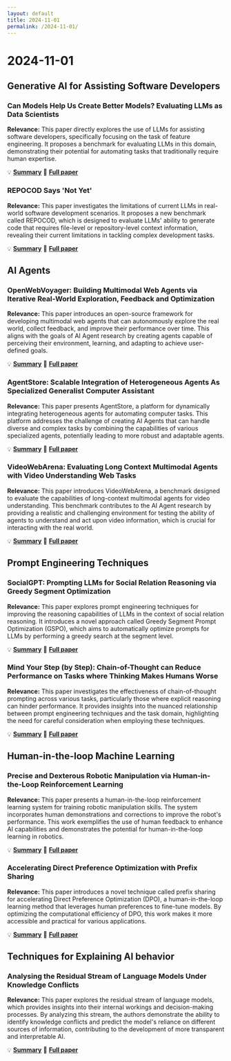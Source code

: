 ```yaml
---
layout: default
title: 2024-11-01
permalink: /2024-11-01/
---
```


# 2024-11-01

## Generative AI for Assisting Software Developers

### Can Models Help Us Create Better Models? Evaluating LLMs as Data Scientists

**Relevance:** This paper directly explores the use of LLMs for assisting software developers, specifically focusing on the task of feature engineering. It proposes a benchmark for evaluating LLMs in this domain, demonstrating their potential for automating tasks that traditionally require human expertise.

💡 **[Summary](2410.23331/)** 📄 **[Full paper](https://arxiv.org/pdf/2410.23331)**

### REPOCOD Says 'Not Yet'

**Relevance:** This paper investigates the limitations of current LLMs in real-world software development scenarios. It proposes a new benchmark called REPOCOD, which is designed to evaluate LLMs' ability to generate code that requires file-level or repository-level context information, revealing their current limitations in tackling complex development tasks.

💡 **[Summary](2410.21647/)** 📄 **[Full paper](https://arxiv.org/pdf/2410.21647)**

## AI Agents

### OpenWebVoyager: Building Multimodal Web Agents via Iterative Real-World Exploration, Feedback and Optimization

**Relevance:** This paper introduces an open-source framework for developing multimodal web agents that can autonomously explore the real world, collect feedback, and improve their performance over time. This aligns with the goals of AI Agent research by creating agents capable of perceiving their environment, learning, and adapting to achieve user-defined goals.

💡 **[Summary](2410.19609/)** 📄 **[Full paper](https://arxiv.org/pdf/2410.19609)**

### AgentStore: Scalable Integration of Heterogeneous Agents As Specialized Generalist Computer Assistant

**Relevance:** This paper presents AgentStore, a platform for dynamically integrating heterogeneous agents for automating computer tasks. This platform addresses the challenge of creating AI Agents that can handle diverse and complex tasks by combining the capabilities of various specialized agents, potentially leading to more robust and adaptable agents.

💡 **[Summary](2410.18603/)** 📄 **[Full paper](https://arxiv.org/pdf/2410.18603)**

### VideoWebArena: Evaluating Long Context Multimodal Agents with Video Understanding Web Tasks

**Relevance:** This paper introduces VideoWebArena, a benchmark designed to evaluate the capabilities of long-context multimodal agents for video understanding. This benchmark contributes to the AI Agent research by providing a realistic and challenging environment for testing the ability of agents to understand and act upon video information, which is crucial for interacting with the real world.

💡 **[Summary](2410.19100/)** 📄 **[Full paper](https://arxiv.org/pdf/2410.19100)**

## Prompt Engineering Techniques

### SocialGPT: Prompting LLMs for Social Relation Reasoning via Greedy Segment Optimization

**Relevance:** This paper explores prompt engineering techniques for improving the reasoning capabilities of LLMs in the context of social relation reasoning. It introduces a novel approach called Greedy Segment Prompt Optimization (GSPO), which aims to automatically optimize prompts for LLMs by performing a greedy search at the segment level.

💡 **[Summary](2410.21411/)** 📄 **[Full paper](https://arxiv.org/pdf/2410.21411)**

### Mind Your Step (by Step): Chain-of-Thought can Reduce Performance on Tasks where Thinking Makes Humans Worse

**Relevance:** This paper investigates the effectiveness of chain-of-thought prompting across various tasks, particularly those where explicit reasoning can hinder performance. It provides insights into the nuanced relationship between prompt engineering techniques and the task domain, highlighting the need for careful consideration when employing these techniques.

💡 **[Summary](2410.21333/)** 📄 **[Full paper](https://arxiv.org/pdf/2410.21333)**

## Human-in-the-loop Machine Learning

### Precise and Dexterous Robotic Manipulation via Human-in-the-Loop Reinforcement Learning

**Relevance:** This paper presents a human-in-the-loop reinforcement learning system for training robotic manipulation skills. The system incorporates human demonstrations and corrections to improve the robot's performance. This work exemplifies the use of human feedback to enhance AI capabilities and demonstrates the potential for human-in-the-loop learning in robotics.

💡 **[Summary](2410.21845/)** 📄 **[Full paper](https://arxiv.org/pdf/2410.21845)**

### Accelerating Direct Preference Optimization with Prefix Sharing

**Relevance:** This paper introduces a novel technique called prefix sharing for accelerating Direct Preference Optimization (DPO), a human-in-the-loop learning method that leverages human preferences to fine-tune models. By optimizing the computational efficiency of DPO, this work makes it more accessible and practical for various applications.

💡 **[Summary](2410.20305/)** 📄 **[Full paper](https://arxiv.org/pdf/2410.20305)**

## Techniques for Explaining AI behavior

### Analysing the Residual Stream of Language Models Under Knowledge Conflicts

**Relevance:** This paper explores the residual stream of language models, which provides insights into their internal workings and decision-making processes. By analyzing this stream, the authors demonstrate the ability to identify knowledge conflicts and predict the model's reliance on different sources of information, contributing to the development of more transparent and interpretable AI.

💡 **[Summary](2410.16090/)** 📄 **[Full paper](https://arxiv.org/pdf/2410.16090)**

